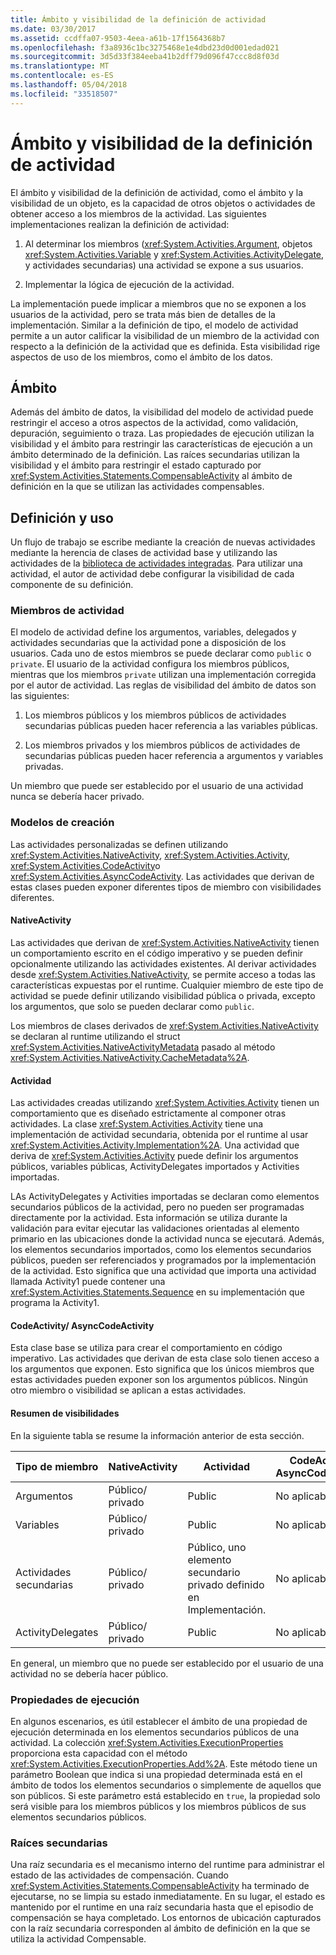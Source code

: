 ```yaml
---
title: Ámbito y visibilidad de la definición de actividad
ms.date: 03/30/2017
ms.assetid: ccdffa07-9503-4eea-a61b-17f1564368b7
ms.openlocfilehash: f3a8936c1bc3275468e1e4dbd23d0d001edad021
ms.sourcegitcommit: 3d5d33f384eeba41b2dff79d096f47ccc8d8f03d
ms.translationtype: MT
ms.contentlocale: es-ES
ms.lasthandoff: 05/04/2018
ms.locfileid: "33518507"
---
```

# <a name="activity-definition-scoping-and-visibility"></a>Ámbito y visibilidad de la definición de actividad
El ámbito y visibilidad de la definición de actividad,  como el ámbito y la visibilidad de un objeto, es la capacidad de otros objetos o actividades de obtener acceso a los miembros de la actividad. Las siguientes implementaciones realizan la definición de actividad:  
  
1.  Al determinar los miembros (<xref:System.Activities.Argument>, objetos <xref:System.Activities.Variable> y <xref:System.Activities.ActivityDelegate>, y actividades secundarias) una actividad se expone a sus usuarios.  
  
2.  Implementar la lógica de ejecución de la actividad.  
  
 La implementación puede implicar a miembros que no se exponen a los usuarios de la actividad, pero se trata más bien de detalles de la implementación.  Similar a la definición de tipo, el modelo de actividad permite a un autor calificar la visibilidad de un miembro de la actividad con respecto a la definición de la actividad que es definida.  Esta visibilidad rige aspectos de uso de los miembros, como el ámbito de los datos.  
  
## <a name="scope"></a>Ámbito  
 Además del ámbito de datos, la visibilidad del modelo de actividad puede restringir el acceso a otros aspectos de la actividad, como validación, depuración, seguimiento o traza. Las propiedades de ejecución utilizan la visibilidad y el ámbito para restringir las características de ejecución a un ámbito determinado de la definición. Las raíces secundarias utilizan la visibilidad y el ámbito para restringir el estado capturado por <xref:System.Activities.Statements.CompensableActivity> al ámbito de definición en la que se utilizan las actividades compensables.  
  
## <a name="definition-and-usage"></a>Definición y uso  
 Un flujo de trabajo se escribe mediante la creación de nuevas actividades mediante la herencia de clases de actividad base y utilizando las actividades de la [biblioteca de actividades integradas](../../../docs/framework/windows-workflow-foundation/net-framework-4-5-built-in-activity-library.md). Para utilizar una actividad, el autor de actividad debe configurar la visibilidad de cada componente de su definición.  
  
### <a name="activity-members"></a>Miembros de actividad  
 El modelo de actividad define los argumentos, variables, delegados y actividades secundarias que la actividad pone a disposición de los usuarios. Cada uno de estos miembros se puede declarar como `public` o `private`. El usuario de la actividad configura los miembros públicos, mientras que los miembros `private` utilizan una implementación corregida por el autor de actividad. Las reglas de visibilidad del ámbito de datos son las siguientes:  
  
1.  Los miembros públicos y los miembros públicos de actividades secundarias públicas pueden hacer referencia a las variables públicas.  
  
2.  Los miembros privados y los miembros públicos de actividades de  secundarias públicas pueden hacer referencia a argumentos y variables privadas.  
  
 Un miembro que puede ser establecido por el usuario de una actividad nunca se debería hacer privado.  
  
### <a name="authoring-models"></a>Modelos de creación  
 Las actividades personalizadas se definen utilizando <xref:System.Activities.NativeActivity>, <xref:System.Activities.Activity>, <xref:System.Activities.CodeActivity>o <xref:System.Activities.AsyncCodeActivity>. Las actividades que derivan de estas clases pueden exponer diferentes tipos de miembro con visibilidades diferentes.  
  
#### <a name="nativeactivity"></a>NativeActivity  
 Las actividades que derivan de <xref:System.Activities.NativeActivity> tienen un comportamiento escrito en el código imperativo y se pueden definir opcionalmente utilizando las actividades existentes. Al derivar actividades desde <xref:System.Activities.NativeActivity>, se permite acceso a todas las características expuestas por el runtime. Cualquier miembro de este tipo de actividad se puede definir utilizando visibilidad pública o  privada, excepto los argumentos, que solo se pueden declarar como `public`.  
  
 Los miembros de clases derivados de <xref:System.Activities.NativeActivity> se declaran al runtime utilizando el struct <xref:System.Activities.NativeActivityMetadata> pasado al método <xref:System.Activities.NativeActivity.CacheMetadata%2A>.  
  
#### <a name="activity"></a>Actividad  
 Las actividades creadas utilizando <xref:System.Activities.Activity> tienen un comportamiento que es diseñado estrictamente al componer otras actividades. La clase <xref:System.Activities.Activity> tiene una implementación de actividad secundaria, obtenida por el runtime al usar <xref:System.Activities.Activity.Implementation%2A>. Una actividad que deriva de <xref:System.Activities.Activity> puede definir los argumentos públicos, variables públicas, ActivityDelegates importados y Activities importadas.  
  
 LAs ActivityDelegates y Activities importadas se declaran como elementos secundarios públicos de la actividad, pero no pueden ser programadas directamente por la actividad. Esta información se utiliza durante la validación para evitar ejecutar las validaciones orientadas al elemento primario en las ubicaciones donde la actividad nunca se ejecutará. Además, los elementos secundarios importados, como los elementos secundarios públicos, pueden ser referenciados y programados por la implementación de la actividad. Esto significa que una actividad que importa una actividad llamada Activity1 puede contener una <xref:System.Activities.Statements.Sequence> en su implementación que programa la Activity1.  
  
#### <a name="codeactivity-asynccodeactivity"></a>CodeActivity/ AsyncCodeActivity  
 Esta clase base se utiliza para crear el comportamiento en código imperativo. Las actividades que derivan de esta clase solo tienen acceso a los argumentos que exponen. Esto significa que los únicos miembros que estas actividades pueden exponer son los argumentos públicos. Ningún otro miembro o visibilidad se aplican a estas actividades.  
  
#### <a name="summary-of-visibilities"></a>Resumen de visibilidades  
 En la siguiente tabla se resume la información anterior de esta sección.  
  
|Tipo de miembro|NativeActivity|Actividad|CodeActivity/ AsyncCodeActivity|  
|-----------------|--------------------|--------------|--------------------------------------|  
|Argumentos|Público/ privado|Public|No aplicable|  
|Variables|Público/ privado|Public|No aplicable|  
|Actividades secundarias|Público/ privado|Público, uno elemento secundario privado definido en Implementación.|No aplicable|  
|ActivityDelegates|Público/ privado|Public|No aplicable|  
  
 En general, un miembro que no puede ser establecido por el usuario de una actividad no se debería hacer público.  
  
### <a name="execution-properties"></a>Propiedades de ejecución  
 En algunos escenarios, es útil establecer el ámbito de una propiedad de ejecución determinada en los elementos secundarios públicos de una actividad. La colección <xref:System.Activities.ExecutionProperties> proporciona esta capacidad con el método <xref:System.Activities.ExecutionProperties.Add%2A>. Este método tiene un parámetro Boolean que indica si una propiedad determinada está en el ámbito de todos los elementos secundarios o simplemente de aquellos que son públicos. Si este parámetro está establecido en `true`, la propiedad solo será visible para los miembros públicos y los miembros públicos de sus elementos secundarios públicos.  
  
### <a name="secondary-roots"></a>Raíces secundarias  
 Una raíz secundaria es el mecanismo interno del runtime para administrar el estado de las actividades de compensación. Cuando <xref:System.Activities.Statements.CompensableActivity> ha terminado de ejecutarse, no se limpia su estado inmediatamente. En su lugar, el estado es mantenido por el runtime en una raíz secundaria hasta que el episodio de compensación se haya completado. Los entornos de ubicación capturados con la raíz secundaria corresponden al ámbito de definición en la que se utiliza la actividad Compensable.
